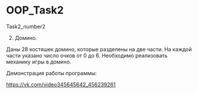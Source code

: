 # OOP_Task2

Task2_number2

2. Домино.

Даны 28 костяшек домино, которые разделены на две
части. На каждой части указано число очков от 0 до 6. Необходимо
реализовать механику игры в домино.

Демонстрация работы программы:

https://vk.com/video345645642_456239261
